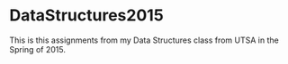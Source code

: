 # DataStructures2015
This is this assignments from my Data Structures class from UTSA in the Spring of 2015. 
